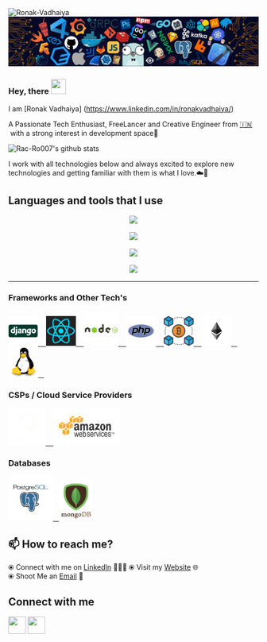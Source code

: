 <img src="https://komarev.com/ghpvc/?username=Rac-Ro007&label=PROFILE%20VIEWS&color=164B60&style=plastic" alt="Ronak-Vadhaiya" />

<img src="https://github.com/NIKU-SINGH/NIKU-SINGH/blob/main/assets/banner.png" />

### Hey, there <img src="https://raw.githubusercontent.com/MartinHeinz/MartinHeinz/master/wave.gif" width="30px" height="30px"> 

I am [Ronak Vadhaiya] (https://www.linkedin.com/in/ronakvadhaiya/)  

<!--
**Rac-Ro007/Rac-Ro007** is a ✨ _special_ ✨ repository because its `README.md` (this file) appears on your GitHub profile.
### Hi there 👋 -->

A Passionate Tech Enthusiast, FreeLancer and Creative Engineer from [🇮🇳 ](https://en.wikipedia.org/wiki/India)&nbsp;with a strong interest in development space🎯

![Rac-Ro007's github stats](https://github-readme-stats.vercel.app/api?username=Rac-Ro007&show_icons=true&theme=algolia)

I work with all technologies below and always excited to explore new technologies and getting familiar with them is what I love.☁️🚀

## Languages and tools that I use

<p align="center">
  <a href="">
    <img src="https://skillicons.dev/icons?i=python,javascript,typescript,c,cpp,cs,html,css,solidity" />
  </a>
</p>
<p align="center">
  <a href="https://skillicons.dev">
    <img src="https://skillicons.dev/icons?i=django,fastapi,react,nodejs,express,flask,bootstrap,materialui,graphql,php" />
  </a>
</p>
<p align="center">
  <a href="https://skillicons.dev">
    <img src="https://skillicons.dev/icons?i=git,github,gitlab,docker,kubernetes,redis,aws,digitalocean" />
  </a>
</p>
<p align="center">
  <a href="https://skillicons.dev">
    <img src="https://skillicons.dev/icons?i=heroku,firebase,vercel,mysql,mongodb,postgres,linux" />
  </a>
</p>

---
<!--
### Languages & Skills

<p float="left">
   <a href="" target="_blank" >
    <img src="https://raw.githubusercontent.com/Rac-Ro007/Rac-Ro007/master/assets/python.svg" height="60" />&nbsp;&nbsp;&nbsp;
  </a>
  <a href="https://www.docker.com/" target="_blank" >
    <img src="https://raw.githubusercontent.com/Rac-Ro007/Rac-Ro007/master/assets/docker.gif"  height="80" />
  </a>
  <a href="https://kubernetes.io/" target="_blank" >
    <img src="https://raw.githubusercontent.com/Rac-Ro007/Rac-Ro007/master/assets/k8s.gif"  height="75" />
  </a>
  <a href="https://docs.gitlab.com/ee/ci/" target="_blank" >
    <img src="https://raw.githubusercontent.com/Rac-Ro007/Rac-Ro007/master/assets/cicd.gif"  height="65" />&nbsp;&nbsp;&nbsp;
  </a>
  <a href="" target="_blank" >
    <img src="https://raw.githubusercontent.com/Rac-Ro007/Rac-Ro007/master/assets/java.svg" height="60" />&nbsp;&nbsp;&nbsp;
  </a>
  <a href="" target="_blank" >
    <img src="https://raw.githubusercontent.com/Rac-Ro007/Rac-Ro007/master/assets/c.svg" height="60" />&nbsp;&nbsp;&nbsp;
  </a>
  <a href="" target="_blank" >
    <img src="https://raw.githubusercontent.com/Rac-Ro007/Rac-Ro007/master/assets/javascript.svg" height="60" />&nbsp;&nbsp;&nbsp;
  </a>
  <a href="https://www.w3.org/wiki/The_web_standards_model_-_HTML_CSS_and_JavaScript" target="_blank" >
    <img src="https://raw.githubusercontent.com/Rac-Ro007/Rac-Ro007/master/assets/html-css-js.png" height="60" />&nbsp;&nbsp;&nbsp;
  </a>
 </p>
  <!--<a href="https://golang.org/" target="_blank" >
    <img src="https://raw.githubusercontent.com/itsksaurabh/itsksaurabh/master/assets/golang.gif"  height="90" />
  </a>
  <a href="https://www.docker.com/" target="_blank" >
    <img src="https://raw.githubusercontent.com/itsksaurabh/itsksaurabh/master/assets/docker.gif"  height="80" /> 
  </a>
  <a href="https://kubernetes.io/" target="_blank" >
    <img src="https://raw.githubusercontent.com/itsksaurabh/itsksaurabh/master/assets/k8s.gif"  height="75" />
  </a>
  <a href="https://docs.gitlab.com/ee/ci/" target="_blank" >
    <img src="https://raw.githubusercontent.com/itsksaurabh/itsksaurabh/master/assets/cicd.gif"  height="65" />
  </a>
  <a href="https://www.terraform.io/" target="_blank" >
    <img src="https://raw.githubusercontent.com/itsksaurabh/itsksaurabh/master/assets/terraform.gif" width="120" />
  </a>
  <a href="https://helm.sh/" target="_blank" >
    <img src="https://raw.githubusercontent.com/itsksaurabh/itsksaurabh/master/assets/helm.gif"  height="75" />
  </a>
  <a href="https://grpc.io/" target="_blank" >
    <img src="https://raw.githubusercontent.com/itsksaurabh/itsksaurabh/master/assets/grpc.gif"  height="75" />
  </a>
-->

### Frameworks and Other Tech's

<p float="left">
   <a href="" target="_blank" >
    <img src="https://raw.githubusercontent.com/Rac-Ro007/Rac-Ro007/master/assets/django.svg" height="60" />&nbsp;&nbsp;&nbsp;
  </a>
  <a href="" target="_blank" >
    <img src="https://raw.githubusercontent.com/Rac-Ro007/Rac-Ro007/master/assets/react.svg" height="60" />&nbsp;&nbsp;&nbsp;
  </a>
  <a href="" target="_blank" >
    <img src="https://raw.githubusercontent.com/Rac-Ro007/Rac-Ro007/master/assets/node-js.svg" height="70" />&nbsp;&nbsp;&nbsp;
  </a>
  <a href="" target="_blank" >
    <img src="https://raw.githubusercontent.com/Rac-Ro007/Rac-Ro007/master/assets/php.svg" height="60" />&nbsp;&nbsp;&nbsp;
  </a>
  <a href="" target="_blank" >
    <img src="https://raw.githubusercontent.com/Rac-Ro007/Rac-Ro007/master/assets/blockchain.svg" height="60" />&nbsp;&nbsp;&nbsp;
  </a>
  <a href="" target="_blank" >
    <img src="https://raw.githubusercontent.com/Rac-Ro007/Rac-Ro007/master/assets/ethereum.svg" height="60" />&nbsp;&nbsp;&nbsp;
  </a>
  <a href="" target="_blank" >
    <img src="https://raw.githubusercontent.com/Rac-Ro007/Rac-Ro007/master/assets/linux.svg" height="60" />&nbsp;&nbsp;&nbsp;
  </a>
 </p>
  
### CSPs / Cloud Service Providers
  
 <p float="left">
  <a href="https://bit.ly/2W7a91W" target="_blank" >
    <img src="https://raw.githubusercontent.com/Rac-Ro007/Rac-Ro007/master/assets/do.gif"  height="75" />&nbsp;&nbsp;&nbsp;
  </a> 
  <a href="https://aws.amazon.com/" target="_blank" >
    <img src="https://raw.githubusercontent.com/Rac-Ro007/Rac-Ro007/master/assets/aws-2.gif"  height="75" />
  </a>
 </p>

<!--
### Monitoring
<!--
 <p float="left">
  <a href="https://grafana.com/" target="_blank" >
    <img src="https://raw.githubusercontent.com/itsksaurabh/itsksaurabh/master/assets/grafana.gif" height="60" />&nbsp;&nbsp;
  </a>
  <a href="https://prometheus.io/" target="_blank" >
    <img src="https://raw.githubusercontent.com/itsksaurabh/itsksaurabh/master/assets/prometheus.gif" height="65" />
  </a>
  <a href="https://www.influxdata.com/" target="_blank" >
    <img src="https://raw.githubusercontent.com/itsksaurabh/itsksaurabh/master/assets/influxdata.gif" height="60" />
  </a>
</p> -->

### Databases
  
 <p float="left">
  <a href="https://www.postgresql.org/" target="_blank" >
    <img src="https://raw.githubusercontent.com/Rac-Ro007/Rac-Ro007/master/assets/postgresql.gif" height="90" />&nbsp;&nbsp;
  </a>
  <a href="https://www.mongodb.com/" target="_blank" >
    <img src="https://raw.githubusercontent.com/Rac-Ro007/Rac-Ro007/master/assets/mongo.gif" height="80" />
  </a>
</p>

## 📫 How to reach me? 

  ⦿ Connect with me on [LinkedIn](https://www.linkedin.com/in/ronakvadhaiya/) 👨🏻‍💻
  ⦿ Visit my [Website](https://rac-ro007.github.io) 🌐 <br>
  ⦿ Shoot Me an [Email](mailto:ronakvadhaiya77@gmail.com) 💌 <br>
  ## Connect with me

[<img height="35" width="35" src="https://cdn.jsdelivr.net/npm/simple-icons@v5/icons/linkedin-color.svg" />](https://www.linkedin.com/in/ronakvadhaiya)
[<img height="35" width="35" src="https://cdn.jsdelivr.net/npm/simple-icons@v5/icons/gmail-color.svg" />](mailto:ronakvadhaiya77@gmail.com)
  <!--⦿ Follow me on [Twitter](https://twitter.com/itsksaurabh) 🐦 <br> -->

